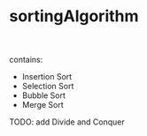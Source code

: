# sortingAlgorithm
<br><br>
contains:
- Insertion Sort
- Selection Sort
- Bubble Sort
- Merge Sort

TODO: add Divide and Conquer
